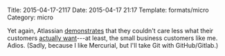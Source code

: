 Title: 2015-04-17-2117
Date: 2015-04-17 21:17
Template: formats/micro
Category: micro

Yet again, Atlassian [demonstrates] that they couldn't care less what their
customers [actually want]---at least, the small business customers like me.
Adios. (Sadly, because I like Mercurial, but I'll take Git with GitHub/Gitlab.)

[demonstrates]: https://confluence.atlassian.com/display/BITBUCKET/Associate+an+existing+domain+with+an+account
[actually want]: https://bitbucket.org/site/master/issue/2184/support-cnames-for-repositories-bb-3655